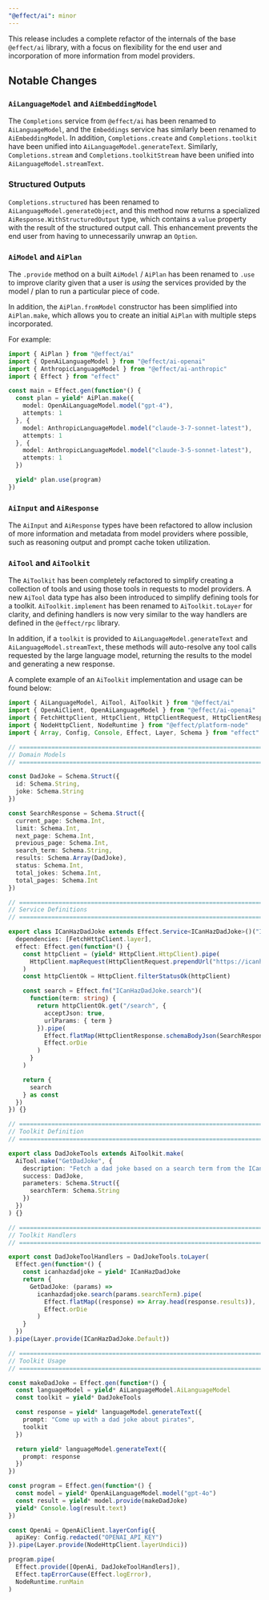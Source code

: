```yaml
---
"@effect/ai": minor
---
```


This release includes a complete refactor of the internals of the base `@effect/ai` library, with a focus on flexibility for the end user and incorporation of more information from model providers.

## Notable Changes

### `AiLanguageModel` and `AiEmbeddingModel`

The `Completions` service from `@effect/ai` has been renamed to `AiLanguageModel`, and the `Embeddings` service has similarly been renamed to `AiEmbeddingModel`. In addition, `Completions.create` and `Completions.toolkit` have been unified into `AiLanguageModel.generateText`. Similarly, `Completions.stream` and `Completions.toolkitStream` have been unified into `AiLanguageModel.streamText`.

### Structured Outputs

`Completions.structured` has been renamed to `AiLanguageModel.generateObject`, and this method now returns a specialized `AiResponse.WithStructuredOutput` type, which contains a `value` property with the result of the structured output call. This enhancement prevents the end user from having to unnecessarily unwrap an `Option`.

### `AiModel` and `AiPlan`

The `.provide` method on a built `AiModel` / `AiPlan` has been renamed to `.use` to improve clarity given that a user is _using_ the services provided by the model / plan to run a particular piece of code.

In addition, the `AiPlan.fromModel` constructor has been simplified into `AiPlan.make`, which allows you to create an initial `AiPlan` with multiple steps incorporated.

For example:

```ts
import { AiPlan } from "@effect/ai"
import { OpenAiLanguageModel } from "@effect/ai-openai"
import { AnthropicLanguageModel } from "@effect/ai-anthropic"
import { Effect } from "effect"

const main = Effect.gen(function*() {
  const plan = yield* AiPlan.make({
    model: OpenAiLanguageModel.model("gpt-4"),
    attempts: 1
  }, {
    model: AnthropicLanguageModel.model("claude-3-7-sonnet-latest"),
    attempts: 1
  }, {
    model: AnthropicLanguageModel.model("claude-3-5-sonnet-latest"),
    attempts: 1
  })

  yield* plan.use(program)
})
```

### `AiInput` and `AiResponse`

The `AiInput` and `AiResponse` types have been refactored to allow inclusion of more information and metadata from model providers where possible, such as reasoning output and prompt cache token utilization.

### `AiTool` and `AiToolkit`

The `AiToolkit` has been completely refactored to simplify creating a collection of tools and using those tools in requests to model providers. A new `AiTool` data type has also been introduced to simplify defining tools for a toolkit. `AiToolkit.implement` has been renamed to `AiToolkit.toLayer` for clarity, and defining handlers is now very similar to the way handlers are defined in the `@effect/rpc` library.

In addition, if a `toolkit` is provided to `AiLanguageModel.generateText` and `AiLanguageModel.streamText`, these methods will auto-resolve any tool calls requested by the large language model, returning the results to the model and generating a new response.

A complete example of an `AiToolkit` implementation and usage can be found below:


```ts
import { AiLanguageModel, AiTool, AiToolkit } from "@effect/ai"
import { OpenAiClient, OpenAiLanguageModel } from "@effect/ai-openai"
import { FetchHttpClient, HttpClient, HttpClientRequest, HttpClientResponse } from "@effect/platform"
import { NodeHttpClient, NodeRuntime } from "@effect/platform-node"
import { Array, Config, Console, Effect, Layer, Schema } from "effect"

// =============================================================================
// Domain Models 
// =============================================================================

const DadJoke = Schema.Struct({
  id: Schema.String,
  joke: Schema.String
})

const SearchResponse = Schema.Struct({
  current_page: Schema.Int,
  limit: Schema.Int,
  next_page: Schema.Int,
  previous_page: Schema.Int,
  search_term: Schema.String,
  results: Schema.Array(DadJoke),
  status: Schema.Int,
  total_jokes: Schema.Int,
  total_pages: Schema.Int
})

// =============================================================================
// Service Definitions 
// =============================================================================

export class ICanHazDadJoke extends Effect.Service<ICanHazDadJoke>()("ICanHazDadJoke", {
  dependencies: [FetchHttpClient.layer],
  effect: Effect.gen(function*() {
    const httpClient = (yield* HttpClient.HttpClient).pipe(
      HttpClient.mapRequest(HttpClientRequest.prependUrl("https://icanhazdadjoke.com"))
    )
    const httpClientOk = HttpClient.filterStatusOk(httpClient)

    const search = Effect.fn("ICanHazDadJoke.search")(
      function(term: string) {
        return httpClientOk.get("/search", {
          acceptJson: true,
          urlParams: { term }
        }).pipe(
          Effect.flatMap(HttpClientResponse.schemaBodyJson(SearchResponse)),
          Effect.orDie
        )
      }
    )

    return {
      search
    } as const
  })
}) {}

// =============================================================================
// Toolkit Definition
// =============================================================================

export class DadJokeTools extends AiToolkit.make(
  AiTool.make("GetDadJoke", {
    description: "Fetch a dad joke based on a search term from the ICanHazDadJoke API",
    success: DadJoke,
    parameters: Schema.Struct({
      searchTerm: Schema.String
    })
  })
) {}

// =============================================================================
// Toolkit Handlers
// =============================================================================

export const DadJokeToolHandlers = DadJokeTools.toLayer(
  Effect.gen(function*() {
    const icanhazdadjoke = yield* ICanHazDadJoke
    return {
      GetDadJoke: (params) =>
        icanhazdadjoke.search(params.searchTerm).pipe(
          Effect.flatMap((response) => Array.head(response.results)),
          Effect.orDie
        )
    }
  })
).pipe(Layer.provide(ICanHazDadJoke.Default))

// =============================================================================
// Toolkit Usage
// =============================================================================

const makeDadJoke = Effect.gen(function*() {
  const languageModel = yield* AiLanguageModel.AiLanguageModel
  const toolkit = yield* DadJokeTools

  const response = yield* languageModel.generateText({
    prompt: "Come up with a dad joke about pirates",
    toolkit
  })

  return yield* languageModel.generateText({
    prompt: response
  })
})

const program = Effect.gen(function*() {
  const model = yield* OpenAiLanguageModel.model("gpt-4o")
  const result = yield* model.provide(makeDadJoke)
  yield* Console.log(result.text)
})

const OpenAi = OpenAiClient.layerConfig({
  apiKey: Config.redacted("OPENAI_API_KEY")
}).pipe(Layer.provide(NodeHttpClient.layerUndici))

program.pipe(
  Effect.provide([OpenAi, DadJokeToolHandlers]),
  Effect.tapErrorCause(Effect.logError),
  NodeRuntime.runMain
)
```

